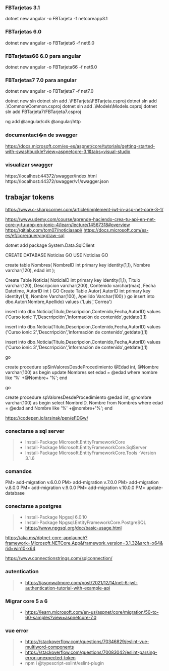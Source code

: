 ### FBTarjetas 3.1
dotnet new angular -o FBTarjeta -f netcoreapp3.1

### FBTarjetas 6.0
dotnet new angular -o FBTarjeta6 -f net6.0

### FBTarjetas66 6.0 para angular
dotnet new angular -o FBTarjeta66 -f net6.0

### FBTarjetas7 7.0 para angular
dotnet new angular -o FBTarjeta7 -f net7.0


dotnet new sln
dotnet sln add .\FBTarjeta\FBTarjeta.csproj
dotnet sln add .\Common\Common.csproj
dotnet sln add .\Models\Models.csproj
dotnet sln add FBTarjeta7/FBTarjeta7.csproj

ng add @angular/cdk @angular/http


### documentaci�n de swagger
https://docs.microsoft.com/es-es/aspnet/core/tutorials/getting-started-with-swashbuckle?view=aspnetcore-3.1&tabs=visual-studio

### visualizar swagger
https://localhost:44372/swagger/index.html
https://localhost:44372/swagger/v1/swagger.json


## trabajar tokens
https://www.c-sharpcorner.com/article/implement-jwt-in-asp-net-core-3-1/



https://www.udemy.com/course/aprende-haciendo-crea-tu-api-en-net-core-y-tu-app-en-ionic-4/learn/lecture/14567318#overview
https://gitlab.com/tom07/noticiasapi/
https://docs.microsoft.com/es-es/ef/core/querying/raw-sql

dotnet add package System.Data.SqlClient



CREATE DATABASE Noticias
GO
USE Noticias
GO

create table Nombres(
    NombreID int primary key identity(1,1),
    Nombre varchar(120),
	edad int
);

Create Table Noticia(
	NoticiaID int primary key identity(1,1),
	Titulo varchar(120),
	Descripcion varchar(200),
	Contenido varchar(max),
	Fecha Datetime,
	AutorID int
)
GO
Create Table Autor(
	AutorID int primary key identity(1,1),
	Nombre Varchar(100),
	Apellido Varchar(100)
)
go
insert into 
dbo.Autor(Nombre,Apellido)
values
('Luis','Correa')

insert into 
dbo.Noticia(Titulo,Descripcion,Contenido,Fecha,AutorID)
values
('Curso ionic 1','Descrripción','información de contenido',getdate(),1)

insert into 
dbo.Noticia(Titulo,Descripcion,Contenido,Fecha,AutorID)
values
('Curso ionic 2','Descrripción','información de contenido',getdate(),1)

insert into 
dbo.Noticia(Titulo,Descripcion,Contenido,Fecha,AutorID)
values
('Curso ionic 3','Descrripción','información de contenido',getdate(),1)

go

create procedure spSinValoresDesdeProcedimiento
@Edad int,
@Nombre varchar(100)
as
begin
update Nombres set edad = @edad where nombre like '%' +@Nombre+ '%';
end

go

create procedure spValoresDesdeProcedimiento
@edad int,
@nombre varchar(100)
as
begin
select NombreID, Nombre from Nombres where edad = @edad 
and  Nombre like '%' +@nombre+'%';
end


https://codepen.io/arsinak/pen/eFDGw/

### conectarse a sql server

>- Install-Package Microsoft.EntityFrameworkCore
>- Install-Package Microsoft.EntityFrameworkCore.SqlServer
>- Install-Package Microsoft.EntityFrameworkCore.Tools -Version 3.1.6

### comandos

PM> add-migration v.6.0.0
PM> add-migration v.7.0.0
PM> add-migration v.8.0.0
PM> add-migration v.9.0.0
PM> add-migration v.10.0.0
PM> update-database

### conectarse a postgres
>- Install-Package Npgsql 6.0.10
>- Install-Package Npgsql.EntityFrameworkCore.PostgreSQL
>- https://www.npgsql.org/doc/basic-usage.html


https://aka.ms/dotnet-core-applaunch?framework=Microsoft.NETCore.App&framework_version=3.1.32&arch=x64&rid=win10-x64

https://www.connectionstrings.com/sqlconnection/




### autentication
>- https://jasonwatmore.com/post/2021/12/14/net-6-jwt-authentication-tutorial-with-example-api

### Migrar core 5 a 6
>- https://learn.microsoft.com/en-us/aspnet/core/migration/50-to-60-samples?view=aspnetcore-7.0


### vue error
>- https://stackoverflow.com/questions/70346829/eslint-vue-multiword-components
>- https://stackoverflow.com/questions/70083042/eslint-parsing-error-unexpected-token
>- npm i @typescript-eslint/eslint-plugin

